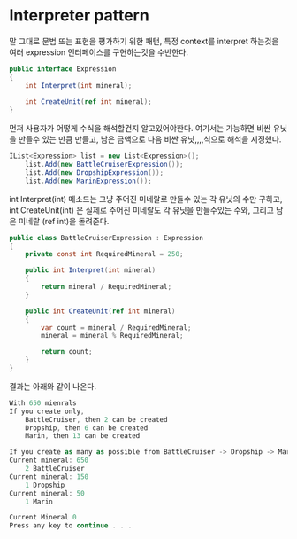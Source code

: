 # Interpreter pattern

말 그대로 문법 또는 표현을 평가하기 위한 패턴, 특정 context를 interpret 하는것을 여러 expression 인터페이스를 구현하는것을 수반한다.

```csharp
public interface Expression
{
    int Interpret(int mineral);
    
    int CreateUnit(ref int mineral);
}
```

먼저 사용자가 어떻게 수식을 해석할건지 알고있어야한다.
여기서는 가능하면 비싼 유닛을 만들수 있는 만큼 만들고, 남은 금액으로 다음 비싼 유닛,,,,식으로 해석을 지정했다.
```csharp
IList<Expression> list = new List<Expression>();
	list.Add(new BattleCruiserExpression());
    list.Add(new DropshipExpression());
    list.Add(new MarinExpression());
```

int Interpret(int) 메소드는 그냥 주어진 미네랄로 만들수 있는 각 유닛의 수만 구하고,
int CreateUnit(int) 은 실제로 주어진 미네랄도 각 유닛을 만들수있는 수와, 그리고 남은 미네랄 (ref int)을 돌려준다.
```csharp
public class BattleCruiserExpression : Expression
{
    private const int RequiredMineral = 250;

    public int Interpret(int mineral)
    {
        return mineral / RequiredMineral;
    }

    public int CreateUnit(ref int mineral)
    {
        var count = mineral / RequiredMineral;
        mineral = mineral % RequiredMineral;

        return count;
    }
}
```
결과는 아래와 같이 나온다.
```csharp
With 650 mienrals
If you create only,
    BattleCruiser, then 2 can be created
    Dropship, then 6 can be created
    Marin, then 13 can be created

If you create as many as possible from BattleCruiser -> Dropship -> Marin
Current mineral: 650
    2 BattleCruiser
Current mineral: 150
    1 Dropship
Current mineral: 50
    1 Marin

Current Mineral 0
Press any key to continue . . .
```